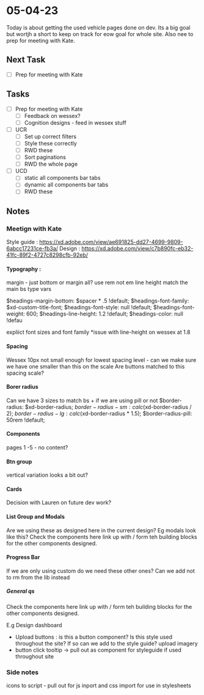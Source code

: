 # 05-04-23

Today is about getting the used vehicle pages done on dev. Its a big goal but wortjh a short to keep on track for eow goal for whole site. Also nee to prep for meeting with Kate.

## Next Task
- [ ] Prep for meeting with Kate

## Tasks
- [ ] Prep for meeting with Kate
  - [ ] Feedback on wessex?
  - [ ] Cognition designs - feed in wessex stuff

- [ ] UCR
  - [ ] Set up correct filters
  - [ ] Style these correctly
  - [ ] RWD these
  - [ ] Sort paginations
  - [ ] RWD the whole page

- [ ] UCD
  - [ ] static all components bar tabs
  - [ ] dynamic all components bar tabs
  - [ ] RWD these

## Notes

### Meetign with Kate

Style guide :  https://xd.adobe.com/view/ae691825-dd27-4699-9809-6abcc17231ce-fb3a/
Design : https://xd.adobe.com/view/c7b890fc-eb32-41fc-89f2-4727c8298cfb-92eb/


#### Typography :
margin - just bottom or margin all?
use rem not em
line height
match the main bs type vars

$headings-margin-bottom:      $spacer * .5 !default;
$headings-font-family:        $xd-custom-title-font;
$headings-font-style:         null !default;
$headings-font-weight:        600;
$headings-line-height:        1.2 !default;
$headings-color:              null !defau

expliict font sizes and font family
*issue with line-height on wessex at 1.8

#### Spacing
Wessex 10px not small enough for lowest spacing level - can we make sure we have one smaller than this on the scale
Are buttons matched to this spacing scale?

#### Borer radius
Can we have 3 sizes to match bs + if we are using pill or not
$border-radius:               $xd-border-radius;
$border-radius-sm:            calc($xd-border-radius / 2);
$border-radius-lg:            calc($xd-border-radius * 1.5);
$border-radius-pill:          50rem !default;

#### Components
pages 1 -5 - no content?

#### Btn group
vertical variation looks a bit out?

#### Cards
Decision with Lauren on future dev work?

#### List Group and Modals
Are we using these as designed here in the current design? Eg modals look like this?
Check the components here link up with / form teh building blocks for the other components designed.

#### Progress Bar
If we are only using custom do we need these other ones?
Can we add not to rm from the lib instead

##### General qs
Check the components here link up with / form teh building blocks for the other components designed.

E.g
Design dashboard
- Upload buttons : is this a button component? Is this style used throughout the site? If so can we add to the style guide?
upload imagery
- button click tooltip -> pull out as component for styleguide if used throughout site

### Side notes
icons to script - pull out for js inport and css import for use in stylesheets